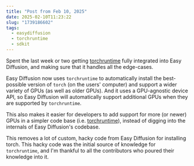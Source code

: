 ```yaml
---
title: "Post from Feb 10, 2025"
date: 2025-02-10T11:23:22
slug: "1739186602"
tags:
  - easydiffusion
  - torchruntime
  - sdkit
---
```


Spent the last week or two getting [torchruntime](https://github.com/easydiffusion/torchruntime/) fully integrated into Easy Diffusion, and making sure that it handles all the edge-cases.

Easy Diffusion now uses `torchruntime` to automatically install the best-possible version of `torch` (on the users' computer) and support a wider variety of GPUs (as well as older GPUs). And it uses a GPU-agnostic device API, so Easy Diffusion will automatically support additional GPUs when they are supported by `torchruntime`.

This also makes it easier for developers to add support for more (or newer) GPUs in a simpler code base (i.e. [torchruntime](https://github.com/easydiffusion/torchruntime/)), instead of digging into the internals of Easy Diffusion's codebase.

This removes a lot of custom, hacky code from Easy Diffusion for installing torch. This hacky code was the initial source of knowledge for `torchruntime`, and I'm thankful to all the contributors who poured their knowledge into it.